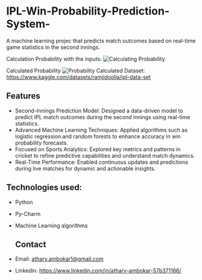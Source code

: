 # IPL-Win-Probability-Prediction-System-
A machine learning projec that predicts match outcomes based on real-time game statistics in the second innings.

Calculation Probability with the inputs:
![Calculating Probability](https://github.com/user-attachments/assets/20473f0f-90f8-4dd8-a51a-0fc667cdd9ba)

Calculated Probability 
![Probability Calculated](https://github.com/user-attachments/assets/7075804d-e40d-4238-8a54-03ee89fa2f1d)
Dataset:
https://www.kaggle.com/datasets/ramjidoolla/ipl-data-set 

## Features 
- Second-Innings Prediction Model: Designed a data-driven model to predict IPL match outcomes during the second innings using real-time statistics.
- Advanced Machine Learning Techniques: Applied algorithms such as logistic regression and random forests to enhance accuracy in win probability forecasts.
- Focused on Sports Analytics: Explored key metrics and patterns in cricket to refine predictive capabilities and understand match dynamics.
- Real-Time Performance: Enabled continuous updates and predictions during live matches for dynamic and actionable insights.

## Technologies used: 
- Python
- Py-Charm
- Machine Learning algorithms

  ## Contact

- Email: atharv.ambokar1@gmail.com
- Linkedin: https://www.linkedin.com/in/atharv-ambokar-57b371166/

